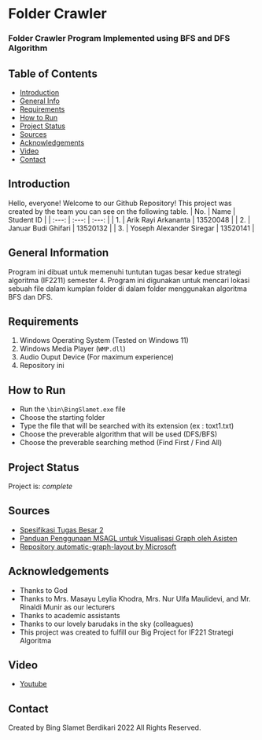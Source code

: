 # Folder Crawler

### Folder Crawler Program Implemented using BFS and DFS Algorithm


## Table of Contents
* [Introduction](#introduction)
* [General Info](#general-information)
* [Requirements](#requirements)
* [How to Run](#how-to-run)
* [Project Status](#project-status)
* [Sources](#sources)
* [Acknowledgements](#acknowledgements)
* [Video](#video)
* [Contact](#contact)

  
## Introduction
Hello, everyone! Welcome to our Github Repository!
This project was created by the team you can see on the following table.
| No. | Name | Student ID |
| :---: | :---: | :---: |
| 1. | Arik Rayi Arkananta | 13520048 |
| 2. | Januar Budi Ghifari | 13520132 | 
| 3. | Yoseph Alexander Siregar | 13520141 |

## General Information
Program ini dibuat untuk memenuhi tuntutan tugas besar kedue strategi algoritma (IF2211) semester 4.
Program ini digunakan untuk mencari lokasi sebuah file dalam kumplan folder di dalam folder menggunakan algoritma BFS dan DFS.

## Requirements
1. Windows Operating System (Tested on Windows 11)
2. Windows Media Player (`WMP.dll`)
3. Audio Ouput Device (For maximum experience)
4. Repository ini

## How to Run
- Run the `\bin\BingSlamet.exe` file
- Choose the starting folder
- Type the file that will be searched with its extension (ex : toxt1.txt)
- Choose the preverable algorithm that will be used (DFS/BFS)
- Choose the preverable searching method (Find First / Find All)



## Project Status
Project is: _complete_

## Sources
- [Spesifikasi Tugas Besar 2](https://informatika.stei.itb.ac.id/~rinaldi.munir/Stmik/2021-2022/Tugas-Besar-2-IF2211-Strategi-Algoritma-2022.pdf)
- [Panduan Penggunaan MSAGL untuk Visualisasi Graph oleh Asisten](https://docs.google.com/document/d/1XhFSpHU028Gaf7YxkmdbluLkQgVl3MY6gt1t-PL30LA/edit)
- [Repository automatic-graph-layout by Microsoft](https://github.com/microsoft/automatic-graph-layout)

## Acknowledgements
- Thanks to God 
- Thanks to Mrs. Masayu Leylia Khodra, Mrs. Nur Ulfa Maulidevi, and Mr. Rinaldi Munir as our lecturers
- Thanks to academic assistants
- Thanks to our lovely barudaks in the sky (colleagues)
- This project was created to fulfill our Big Project for IF221 Strategi Algoritma

## Video
- [Youtube](https://youtu.be/DcgmKnSQTu4)

## Contact
Created by Bing Slamet Berdikari 2022 All Rights Reserved.
